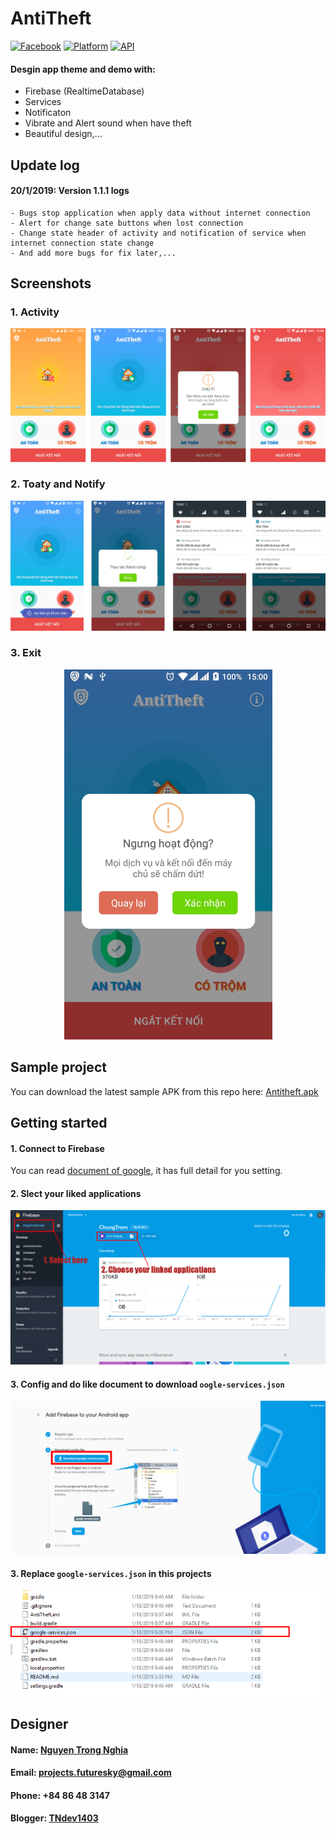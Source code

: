 # AntiTheft
[![Facebook](https://img.shields.io/badge/Facebook-tx.trongnghia98-blue.svg)](https://www.facebook.com/tx.trongnghia98)
[![Platform](https://img.shields.io/badge/platform-android-green.svg)](http://developer.android.com/index.html)
[![API](https://img.shields.io/badge/API-15%2B-brightgreen.svg?style=flat)](https://android-arsenal.com/api?level=15)
#### Desgin app theme and demo with:
* Firebase (RealtimeDatabase)
* Services
* Notificaton
* Vibrate and Alert sound when have theft
* Beautiful design,...

## Update log
#### 20/1/2019: Version 1.1.1 logs
```
- Bugs stop application when apply data without internet connection
- Alert for change sate buttons when lost connection
- Change state header of activity and notification of service when internet connection state change
- And add more bugs for fix later,...
```

## Screenshots
### 1. Activity
<p align="center">
	<img src="Demo/Screenshots/ListActivityDemo.png">
</p>

### 2. Toaty and Notify
<p align="center">
	<img src="Demo/Screenshots/ListNotify.png">
</p>

### 3. Exit
<p align="center">
	<img src="Demo/Screenshots/exit.jpg" width="333">
</p>

## Sample project
You can download the latest sample APK from this repo here: [Antitheft.apk](Demo/AntiTheft.apk)

## Getting started
#### 1. Connect to Firebase
You can read [document of google](https://developer.android.com/studio/write/firebase), it has full detail for you setting.

#### 2. Slect your liked applications
<p align="center">
	<img src="Demo/Screenshots/json1.png">
</p>

#### 3. Config and do like document to download ```oogle-services.json```
<p align="center">
	<img src="Demo/Screenshots/json2.png">
</p>

#### 3. Replace ```google-services.json``` in this projects
<p align="center">
	<img src="Demo/Screenshots/json3.png">
</p>

## Designer
#### Name: [Nguyen Trong Nghia](https://www.facebook.com/tx.trongnghia98)
#### Email: projects.futuresky@gmail.com
#### Phone: +84 86 48 3147
#### Blogger: [TNdev1403](https://tndev1403.blogspot.com)